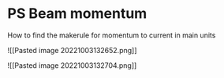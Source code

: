 # PS Beam momentum

How to find the makerule for momentum to current in main units

![[Pasted image 20221003132652.png]]

![[Pasted image 20221003132704.png]]

